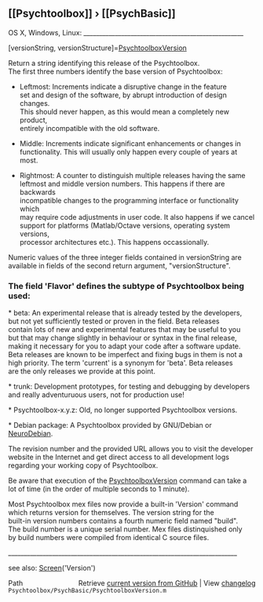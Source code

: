 ## [[Psychtoolbox]] &#8250; [[PsychBasic]]

OS X, Windows, Linux: \_\_\_\_\_\_\_\_\_\_\_\_\_\_\_\_\_\_\_\_\_\_\_\_\_\_\_\_\_\_\_\_\_\_\_\_\_\_\_\_\_\_\_\_\_\_\_\_\_\_\_  
  
[versionString, versionStructure]=[PsychtoolboxVersion](PsychtoolboxVersion)  
  
Return a string identifying this release of the Psychtoolbox.  
The first three numbers identify the base version of Psychtoolbox:  
  
- Leftmost: Increments indicate a disruptive change in the feature  
set and design of the software, by abrupt introduction of design changes.  
This should never happen, as this would mean a completely new product,  
entirely incompatible with the old software.  
  
- Middle: Increments indicate significant enhancements or changes in  
functionality. This will usually only happen every couple of years at  
most.  
  
- Rightmost: A counter to distinguish multiple releases having the same  
leftmost and middle version numbers. This happens if there are backwards  
incompatible changes to the programming interface or functionality which  
may require code adjustments in user code. It also happens if we cancel  
support for platforms (Matlab/Octave versions, operating system versions,  
processor architectures etc.). This happens occassionally.  
  
Numeric values of the three integer fields contained in versionString are  
available in fields of the second return argument, "versionStructure".  
  
### The field 'Flavor' defines the subtype of Psychtoolbox being used:  
  
\* beta: An experimental release that is already tested by the developers,  
but not yet sufficiently tested or proven in the field. Beta releases  
contain lots of new and experimental features that may be useful to you  
but that may change slightly in behaviour or syntax in the final release,  
making it necessary for you to adapt your code after a software update.  
Beta releases are known to be imperfect and fixing bugs in them is not a  
high priority.  The term 'current' is a synonym for 'beta'. Beta releases  
are the only releases we provide at this point.  
  
\* trunk: Development prototypes, for testing and debugging by developers  
and really adventuruous users, not for production use!  
  
\* Psychtoolbox-x.y.z: Old, no longer supported Psychtoolbox versions.  
  
\* Debian package: A Psychtoolbox provided by GNU/Debian or [NeuroDebian](NeuroDebian).  
  
The revision number and the provided URL allows you to visit the developer  
website in the Internet and get direct access to all development logs  
regarding your working copy of Psychtoolbox.  
  
Be aware that execution of the [PsychtoolboxVersion](PsychtoolboxVersion) command can take a  
lot of time (in the order of multiple seconds to 1 minute).  
  
Most Psychtoolbox mex files now provide a built-in 'Version' command  
which returns version for themselves.  The version string for the  
built-in version numbers contains a fourth numeric field named "build".  
The build number is a unique serial number.  Mex files distinquished only  
by build numbers were compiled from identical C source files.  
  
\_\_\_\_\_\_\_\_\_\_\_\_\_\_\_\_\_\_\_\_\_\_\_\_\_\_\_\_\_\_\_\_\_\_\_\_\_\_\_\_\_\_\_\_\_\_\_\_\_\_\_\_\_\_\_\_\_\_\_\_\_\_\_\_\_\_\_\_\_\_\_\_\_  
  
see also: [Screen](Screen)('Version')  




<div class="code_header" style="text-align:right;">
  <span style="float:left;">Path&nbsp;&nbsp;</span> <span class="counter">Retrieve <a href=
  "https://raw.github.com/Psychtoolbox-3/Psychtoolbox-3/beta/Psychtoolbox/PsychBasic/PsychtoolboxVersion.m">current version from GitHub</a> | View <a href=
  "https://github.com/Psychtoolbox-3/Psychtoolbox-3/commits/beta/Psychtoolbox/PsychBasic/PsychtoolboxVersion.m">changelog</a></span>
</div>
<div class="code">
  <code>Psychtoolbox/PsychBasic/PsychtoolboxVersion.m</code>
</div>

